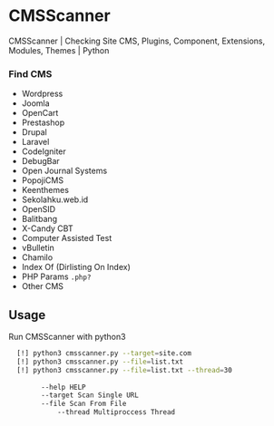 # CMSScanner

CMSScanner | Checking Site CMS, Plugins, Component, Extensions, Modules, Themes | Python
### Find CMS

 - Wordpress
 - Joomla
 - OpenCart
 - Prestashop
 - Drupal
 - Laravel
 - CodeIgniter
 - DebugBar
 - Open Journal Systems
 - PopojiCMS
 - Keenthemes
 - Sekolahku.web.id
 - OpenSID
 - Balitbang
 - X-Candy CBT
 - Computer Assisted Test
 - vBulletin
 - Chamilo
 - Index Of (Dirlisting On Index)
 - PHP Params `.php?`
 - Other CMS


## Usage

Run CMSScanner with python3

```bash
  [!] python3 cmsscanner.py --target=site.com
  [!] python3 cmsscanner.py --file=list.txt
  [!] python3 cmsscanner.py --file=list.txt --thread=30
        
        --help HELP
        --target Scan Single URL
        --file Scan From File
            --thread Multiproccess Thread
```
    
